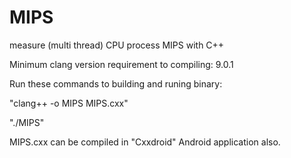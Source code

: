 # MIPS
measure (multi thread) CPU process MIPS with C++

Minimum clang version requirement to compiling: 9.0.1

Run these commands to building and runing binary:

"clang++ -o MIPS MIPS.cxx"

"./MIPS"

MIPS.cxx can be compiled in "Cxxdroid" Android application also.
